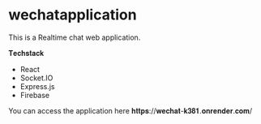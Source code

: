 # wechatapplication
This is a Realtime chat web application.

𝐓𝐞𝐜𝐡𝐬𝐭𝐚𝐜𝐤

 * React
 * Socket.IO
 * Express.js
 * Firebase
 
 You can access the application here 𝐡𝐭𝐭𝐩𝐬://𝐰𝐞𝐜𝐡𝐚𝐭-𝐤𝟑𝟖𝟏.𝐨𝐧𝐫𝐞𝐧𝐝𝐞𝐫.𝐜𝐨𝐦/

